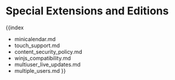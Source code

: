 Special Extensions and Editions
=====================

{{index
- minicalendar.md
- touch_support.md
- content_security_policy.md
- winjs_compatibility.md
- multiuser_live_updates.md
- multiple_users.md
}}